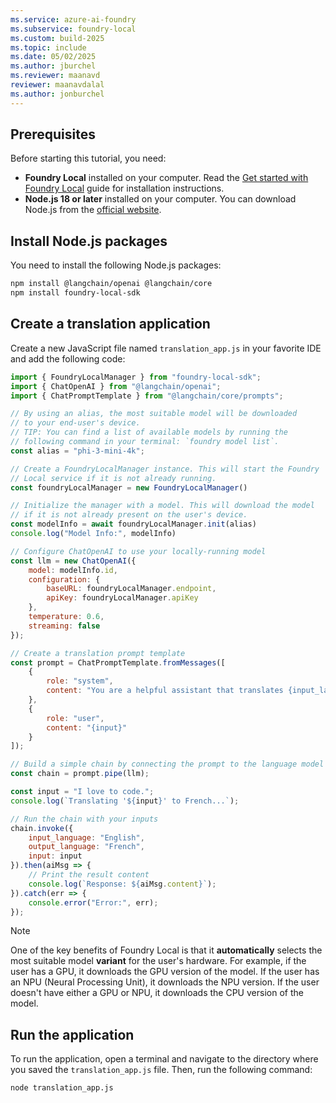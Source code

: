 ```yaml
---
ms.service: azure-ai-foundry
ms.subservice: foundry-local
ms.custom: build-2025
ms.topic: include
ms.date: 05/02/2025
ms.author: jburchel
ms.reviewer: maanavd
reviewer: maanavdalal
ms.author: jonburchel
---
```


## Prerequisites

Before starting this tutorial, you need:

- **Foundry Local** installed on your computer. Read the [Get started with Foundry Local](../../get-started.md) guide for installation instructions.
- **Node.js 18 or later** installed on your computer. You can download Node.js from the [official website](https://nodejs.org/).

## Install Node.js packages

You need to install the following Node.js packages:

```bash
npm install @langchain/openai @langchain/core
npm install foundry-local-sdk
```

## Create a translation application

Create a new JavaScript file named `translation_app.js` in your favorite IDE and add the following code:

```javascript
import { FoundryLocalManager } from "foundry-local-sdk";
import { ChatOpenAI } from "@langchain/openai";
import { ChatPromptTemplate } from "@langchain/core/prompts";

// By using an alias, the most suitable model will be downloaded 
// to your end-user's device.
// TIP: You can find a list of available models by running the 
// following command in your terminal: `foundry model list`.
const alias = "phi-3-mini-4k";

// Create a FoundryLocalManager instance. This will start the Foundry 
// Local service if it is not already running.
const foundryLocalManager = new FoundryLocalManager()

// Initialize the manager with a model. This will download the model 
// if it is not already present on the user's device.
const modelInfo = await foundryLocalManager.init(alias)
console.log("Model Info:", modelInfo)

// Configure ChatOpenAI to use your locally-running model
const llm = new ChatOpenAI({
    model: modelInfo.id,
    configuration: {
        baseURL: foundryLocalManager.endpoint,
        apiKey: foundryLocalManager.apiKey
    },
    temperature: 0.6,
    streaming: false
});

// Create a translation prompt template
const prompt = ChatPromptTemplate.fromMessages([
    {
        role: "system",
        content: "You are a helpful assistant that translates {input_language} to {output_language}."
    },
    {
        role: "user",
        content: "{input}"
    }
]);

// Build a simple chain by connecting the prompt to the language model
const chain = prompt.pipe(llm);

const input = "I love to code.";
console.log(`Translating '${input}' to French...`);

// Run the chain with your inputs
chain.invoke({
    input_language: "English",
    output_language: "French",
    input: input
}).then(aiMsg => {
    // Print the result content
    console.log(`Response: ${aiMsg.content}`);
}).catch(err => {
    console.error("Error:", err);
});
```

> [!NOTE]
> One of the key benefits of Foundry Local is that it **automatically** selects the most suitable model **variant** for the user's hardware. For example, if the user has a GPU, it downloads the GPU version of the model. If the user has an NPU (Neural Processing Unit), it downloads the NPU version. If the user doesn't have either a GPU or NPU, it downloads the CPU version of the model.

## Run the application

To run the application, open a terminal and navigate to the directory where you saved the `translation_app.js` file. Then, run the following command:

```bash
node translation_app.js
```
